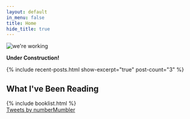 ```yaml
---
layout: default
in_menu: false
title: Home
hide_title: true
---
```


![we're working](https://s3.amazonaws.com/numberMumbler/tilde/anim0206-1_e0.gif)

**Under Construction!**

{% include recent-posts.html show-excerpt="true" post-count="3" %}

<div class="row">
    <div class="col-md-6">
        <h2>What I've Been Reading</h2>
        {% include booklist.html %}
    </div>
    <div class="col-md-6">
        <a class="twitter-timeline" data-height="400" data-dnt="true" href="https://twitter.com/numberMumbler">Tweets by numberMumbler</a> <script async src="//platform.twitter.com/widgets.js" charset="utf-8"></script>
    </div>
</div>